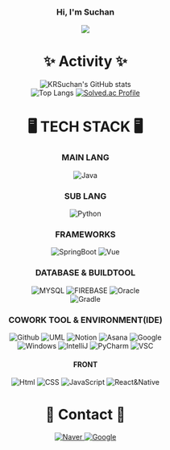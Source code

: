 <div align="center">
  
### Hi, I'm Suchan
<a href="https://wannado-gds.tistory.com/" target="_blank"><img src="https://img.shields.io/badge/티스토리-white?style=flat&logo=tistory&logoColor=black"/></a>  

# ✨ Activity ✨
![KRSuchan's GitHub stats](https://github-readme-stats.vercel.app/api?username=KRSuchan&show_icons=true&theme=radical)  
![Top Langs](https://github-readme-stats.vercel.app/api/top-langs/?username=KRSuchan&layout=compact&theme=tokyonight)
[![Solved.ac Profile](http://mazassumnida.wtf/api/generate_badge?boj=2_suchan)](https://solved.ac/2_suchan)

# 🖥️ TECH STACK 🖥️

### MAIN LANG

<img alt="Java" src="https://img.shields.io/badge/JAVA-blue?style=for-the-badge"/>  

### SUB LANG

<img alt="Python" src="https://img.shields.io/badge/PYTHON-3776AB?style=for-the-badge&logo=Python&logoColor=white"/>  

### FRAMEWORKS

<img alt="SpringBoot" src="https://img.shields.io/badge/SpringBoot-6DB33F?style=for-the-badge&logo=SpringBoot&logoColor=white"/>
<img alt="Vue" src="https://img.shields.io/badge/vue.js-4FC08D?style=for-the-badge&logo=vuedotjs&logoColor=white"/>  

### DATABASE & BUILDTOOL

<img alt="MYSQL" src="https://img.shields.io/badge/mysql-4479A1?style=for-the-badge&logo=MYSQL&logoColor=white"/>  
<img alt="FIREBASE" src="https://img.shields.io/badge/Firebase-FFCA28?style=for-the-badge&logo=firebase&logoColor=white"/>
<img alt="Oracle" src="https://img.shields.io/badge/OracleDB-F80000?style=for-the-badge&logo=Oracle&logoColor=white"/></br>
<img alt="Gradle" src="https://img.shields.io/badge/Gradle-02303A?style=for-the-badge&logo=Gradle&logoColor=white"/>  

### COWORK TOOL & ENVIRONMENT(IDE)

<img alt="Github" src="https://img.shields.io/badge/Github-181717?style=for-the-badge&logo=GitHub&logoColor=white"/>
<img alt="UML" src="https://img.shields.io/badge/UML-FABD14?style=for-the-badge&logo=UML&logoColor=white"/>
<img alt="Notion" src="https://img.shields.io/badge/Notion-000000?style=for-the-badge&logo=Notion&logoColor=white"/>
<img alt="Asana" src="https://img.shields.io/badge/Asana-F06A6A?style=for-the-badge&logo=Asana&logoColor=white"/>
<img alt="Google" src="https://img.shields.io/badge/Google-4285F4?style=for-the-badge&logo=Google&logoColor=white"/></br>
<img alt="Windows" src="https://img.shields.io/badge/Windows-0078D4?style=for-the-badge&logo=Windows 11&logoColor=white"/>
<img alt="IntelliJ" src="https://img.shields.io/badge/IntelliJ-000000?style=for-the-badge&logo=IntelliJ IDEA&logoColor=white"/>
<img alt="PyCharm" src="https://img.shields.io/badge/PyCharm-000000?style=for-the-badge&logo=PyCharm&logoColor=white"/>
<img alt="VSC" src="https://img.shields.io/badge/VSCode-007ACC?style=for-the-badge&logo=visualstudiocode&logoColor=white"/>



#### FRONT

<img alt="Html" src="https://img.shields.io/badge/HTML-E34F26?style=for-the-badge&logo=HTML5&logoColor=white"/>
<img alt="CSS" src="https://img.shields.io/badge/CSS-1572B6?style=for-the-badge&logo=CSS3&logoColor=white"/>
<img alt="JavaScript" src="https://img.shields.io/badge/JavaScript-F7DF1E?style=for-the-badge&logo=JavaScript&logoColor=white"/>
<img alt="React&Native" src="https://img.shields.io/badge/React&Native-61DAFB?style=for-the-badge&logo=REACT&logoColor=white"/>

# 📨 Contact 📨

<a href="mailto:lsc1814@naver.com"><img alt="Naver" src="https://img.shields.io/badge/NAVER-03c75a?style=for-the-badge&logo=Naver&logoColor=white"/>
<a href="mailto:tncks4814@naver.com"><img alt="Google" src="https://img.shields.io/badge/GMAIL-EA4335?style=flat-square&logo=Gmail&logoColor=white"/>

</div>
